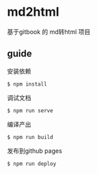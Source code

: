 # md2html

基于gitbook 的 md转html 项目

## guide

安装依赖
```
$ npm install
```

调试文档
```
$ npm run serve
```

编译产出
```
$ npm run build
```

发布到github pages
```
$ npm run deploy
```
